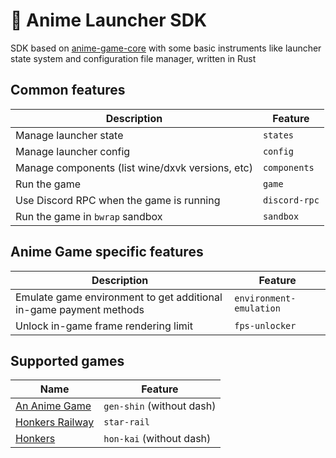 # 🦀 Anime Launcher SDK

SDK based on [anime-game-core](https://github.com/an-anime-team/anime-game-core) with some basic instruments like launcher state system and configuration file manager, written in Rust

## Common features

| Description | Feature |
| - | - |
| Manage launcher state | `states` |
| Manage launcher config | `config` |
| Manage components (list wine/dxvk versions, etc) | `components` |
| Run the game | `game` |
| Use Discord RPC when the game is running | `discord-rpc` |
| Run the game in `bwrap` sandbox | `sandbox` |

## Anime Game specific features

| Description | Feature |
| - | - |
| Emulate game environment to get additional in-game payment methods | `environment-emulation` |
| Unlock in-game frame rendering limit | `fps-unlocker` |

## Supported games

| Name | Feature |
| - | - |
| [An Anime Game](https://github.com/an-anime-team/an-anime-game-launcher) | `gen-shin` (without dash) |
| [Honkers Railway](https://github.com/an-anime-team/the-honkers-railway-launcher) | `star-rail` |
| [Honkers](https://github.com/an-anime-team/honkers-launcher) | `hon-kai` (without dash) |
